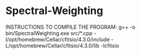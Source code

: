 # Spectral-Weighting

INSTRUCTIONS TO COMPILE THE PROGRAM:
g++ -o bin/SpectralWeighting.exe src/*.cpp -I/opt/homebrew/Cellar/cfitsio/4.3.0/include 
-L/opt/homebrew/Cellar/cfitsio/4.3.0/lib -lcfitsio

